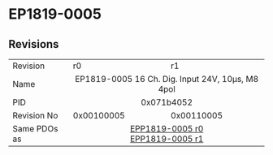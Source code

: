 # EP1819-0005

## Revisions
<table>
<tr>
<td>Revision</td>
<td>r0</td>
<td>r1</td>
</tr>
<tr>
<td>Name</td>
<td colspan=2 align="center">EP1819-0005 16 Ch. Dig. Input 24V, 10µs, M8 4pol</td>
</tr>
<tr>
<td>PID</td>
<td colspan=2 align="center">0x071b4052</td>
</tr>
<tr>
<td>Revision No</td>
<td>0x00100005</td>
<td>0x00110005</td>
</tr>
<tr>
<td>Same PDOs as</td>
<td colspan=2 align="center"><a href="EPP1819-0005.md">EPP1819-0005 r0</a><br/><a href="EPP1819-0005.md">EPP1819-0005 r1</a></td>
</tr>
</table>
